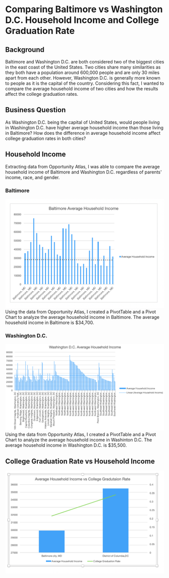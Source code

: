 # Comparing Baltimore vs Washington D.C. Household Income and College Graduation Rate

## Background
Baltimore and Washington D.C. are both considered two of the biggest cities in the east coast of the United States. Two cities share many similarities as they both have a population around 600,000 people and are only 30 miles apart from each other. However, Washington D.C. is generally more known to people as it is the capital of the country. Considering this fact, I wanted to compare the average household income of two cities and how the results affect the college graduation rates. 
## Business Question
As Washington D.C. being the capital of United States, would people living in Washington D.C. have higher average household income than those living in Baltimore? How does the difference in average household income affect college graduation rates in both cities?
## Household Income
Extracting data from Opportunity Atlas, I was able to compare the average household income of Baltimore and Washington D.C. regardless of parents' income, race, and gender.

### Baltimore
![alt text](https://github.com/justinjiholee/baltimore-washingtondc-household-data/blob/main/Baltimore%20Average%20Household%20Income%20Graph.png)
Using the data from Opportunity Atlas, I created a PivotTable and a Pivot Chart to analyze the average household income in Baltimore. The average household income in Baltimore is $34,700.
### Washington D.C.
![alt text](https://github.com/justinjiholee/baltimore-washingtondc-household-data/blob/main/Washington%20D.C.%20Average%20Household%20Income%20Graph.png)
Using the data from Opportunity Atlas, I created a PivotTable and a Pivot Chart to analyze the average household income in Washinton D.C. The average household income in Washington D.C. is $35,500.
## College Graduation Rate vs Household Income
![alt text](https://github.com/justinjiholee/baltimore-washingtondc-household-data/blob/main/College%20Graduation%20Rate%20Graph.png)

